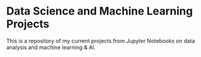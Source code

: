 # Data Science and Machine Learning Projects 
This is a repository of my current projects from Jupyter Notebooks on data analysis and machine learning & AI. 
